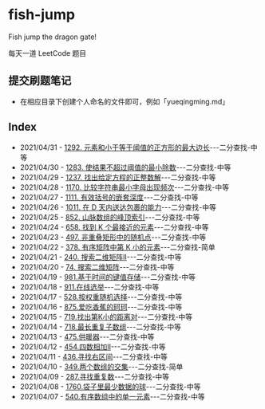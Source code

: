 # fish-jump
Fish jump the dragon gate!

每天一道 LeetCode 题目

## 提交刷题笔记

* 在相应目录下创建个人命名的文件即可，例如「yueqingming.md」

## Index
* 2021/04/31 - [1292. 元素和小于等于阈值的正方形的最大边长](2021/4/31)---二分查找-中等
* 2021/04/30 - [1283. 使结果不超过阈值的最小除数](2021/4/30)---二分查找-中等
* 2021/04/29 - [1237. 找出给定方程的正整数解](2021/4/29)---二分查找-中等
* 2021/04/28 - [1170. 比较字符串最小字母出现频次](2021/4/28)---二分查找-中等
* 2021/04/27 - [1111. 有效括号的嵌套深度](2021/4/27)---二分查找-中等
* 2021/04/26 - [1011. 在 D 天内送达包裹的能力](2021/4/26)---二分查找-中等
* 2021/04/25 - [852. 山脉数组的峰顶索引](2021/4/25)---二分查找-中等
* 2021/04/24 - [658. 找到 K 个最接近的元素](2021/4/24)---二分查找-中等 
* 2021/04/23 - [497. 非重叠矩形中的随机点](2021/4/23)---二分查找-中等
* 2021/04/22 - [378. 有序矩阵中第 K 小的元素](2021/4/22)---二分查找-简单
* 2021/04/21 - [240. 搜索二维矩阵II](2021/4/21)---二分查找-中等
* 2021/04/20 - [74. 搜索二维矩阵](2021/4/20)---二分查找-中等
* 2021/04/19 - [981.基于时间的键值存储](2021/4/19)---二分查找-中等
* 2021/04/18 - [911.在线选举](2021/4/18)---二分查找-中等
* 2021/04/17 - [528.按权重随机选择](2021/4/17)---二分查找-中等
* 2021/04/16 - [875.爱吃香蕉的珂珂](2021/4/16)---二分查找-中等
* 2021/04/15 - [719.找出第K小的距离对](2021/4/15)---二分查找-中等
* 2021/04/14 - [718.最长重复子数组](2021/4/14)---二分查找-中等
* 2021/04/13 - [475.供暖器](2021/4/13)---二分查找-中等
* 2021/04/12 - [454.四数相加II](2021/4/12)---二分查找-中等 
* 2021/04/11 - [436.寻找右区间](2021/4/11)---二分查找-中等
* 2021/04/10 - [349.两个数组的交集](2021/4/10)---二分查找-简单
* 2021/04/09 - [287.寻找重复数](2021/4/9)---二分查找-中等
* 2021/04/08 - [1760.袋子里最少数据的球](2021/4/8)---二分查找-中等
* 2021/04/07 - [540.有序数组中的单一元素](2021/4/7)---二分查找-中等
